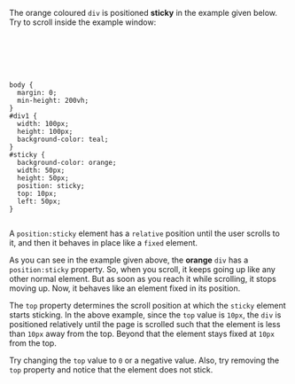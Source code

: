 The orange coloured `div` is
positioned **sticky** in the example given
below. Try to scroll inside the
example window:

<codeblock language="css" type="lesson">
<code>
<panel language="html">
<div id="div1"></div>
<div id="sticky"></div>
</panel>
<panel language="css">
body {
  margin: 0;
  min-height: 200vh;
}
#div1 {
  width: 100px;
  height: 100px;
  background-color: teal;
}
#sticky {
  background-color: orange;
  width: 50px;
  height: 50px;
  position: sticky;
  top: 10px;
  left: 50px;
}
</panel>
</code>
</codeblock>

A `position:sticky` element has a `relative` position
until the user scrolls to it,
and then it behaves
in place like a `fixed` element.

As you can see in the example given above,
the **orange** `div` has a `position:sticky`
property. So, when you scroll, it keeps going up
like any other normal element. But as soon as
you reach it while scrolling, it stops
moving up. Now, it behaves like an element
fixed in its position.

The `top` property determines
the scroll position at which the
`sticky` element starts sticking.
In the above example, since
the `top` value is `10px`,
the `div` is positioned relatively
until the page is scrolled such
that the element is less than
`10px` away from the top.
Beyond that the element
stays fixed at
`10px` from the top.

Try changing the `top` value
to `0` or a negative value.
Also, try removing the `top` property
and
notice that the element does not stick.